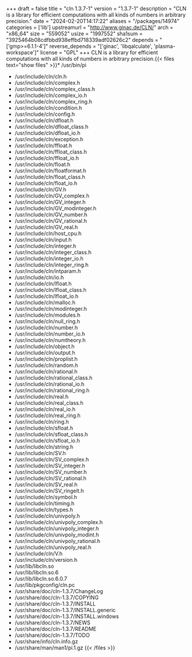 +++
draft = false
title = "cln 1.3.7-1"
version = "1.3.7-1"
description = "CLN is a library for efficient computations with all kinds of numbers in arbitrary precision."
date = "2024-02-20T14:17:22"
aliases = "/packages/14974"
categories = ['lib']
upstreamurl = "http://www.ginac.de/CLN/"
arch = "x86_64"
size = "559052"
usize = "1997552"
sha1sum = "3925464b08cdfbbd938effbd718339adf02626c2"
depends = "['gmp>=6.1.1-4']"
reverse_depends = "['ginac', 'libqalculate', 'plasma-workspace']"
license = "GPL"
+++
CLN is a library for efficient computations with all kinds of numbers in arbitrary precision.{{< files text="show files" >}}* /usr/bin/pi
* /usr/include/cln/cln.h
* /usr/include/cln/complex.h
* /usr/include/cln/complex_class.h
* /usr/include/cln/complex_io.h
* /usr/include/cln/complex_ring.h
* /usr/include/cln/condition.h
* /usr/include/cln/config.h
* /usr/include/cln/dfloat.h
* /usr/include/cln/dfloat_class.h
* /usr/include/cln/dfloat_io.h
* /usr/include/cln/exception.h
* /usr/include/cln/ffloat.h
* /usr/include/cln/ffloat_class.h
* /usr/include/cln/ffloat_io.h
* /usr/include/cln/float.h
* /usr/include/cln/floatformat.h
* /usr/include/cln/float_class.h
* /usr/include/cln/float_io.h
* /usr/include/cln/GV.h
* /usr/include/cln/GV_complex.h
* /usr/include/cln/GV_integer.h
* /usr/include/cln/GV_modinteger.h
* /usr/include/cln/GV_number.h
* /usr/include/cln/GV_rational.h
* /usr/include/cln/GV_real.h
* /usr/include/cln/host_cpu.h
* /usr/include/cln/input.h
* /usr/include/cln/integer.h
* /usr/include/cln/integer_class.h
* /usr/include/cln/integer_io.h
* /usr/include/cln/integer_ring.h
* /usr/include/cln/intparam.h
* /usr/include/cln/io.h
* /usr/include/cln/lfloat.h
* /usr/include/cln/lfloat_class.h
* /usr/include/cln/lfloat_io.h
* /usr/include/cln/malloc.h
* /usr/include/cln/modinteger.h
* /usr/include/cln/modules.h
* /usr/include/cln/null_ring.h
* /usr/include/cln/number.h
* /usr/include/cln/number_io.h
* /usr/include/cln/numtheory.h
* /usr/include/cln/object.h
* /usr/include/cln/output.h
* /usr/include/cln/proplist.h
* /usr/include/cln/random.h
* /usr/include/cln/rational.h
* /usr/include/cln/rational_class.h
* /usr/include/cln/rational_io.h
* /usr/include/cln/rational_ring.h
* /usr/include/cln/real.h
* /usr/include/cln/real_class.h
* /usr/include/cln/real_io.h
* /usr/include/cln/real_ring.h
* /usr/include/cln/ring.h
* /usr/include/cln/sfloat.h
* /usr/include/cln/sfloat_class.h
* /usr/include/cln/sfloat_io.h
* /usr/include/cln/string.h
* /usr/include/cln/SV.h
* /usr/include/cln/SV_complex.h
* /usr/include/cln/SV_integer.h
* /usr/include/cln/SV_number.h
* /usr/include/cln/SV_rational.h
* /usr/include/cln/SV_real.h
* /usr/include/cln/SV_ringelt.h
* /usr/include/cln/symbol.h
* /usr/include/cln/timing.h
* /usr/include/cln/types.h
* /usr/include/cln/univpoly.h
* /usr/include/cln/univpoly_complex.h
* /usr/include/cln/univpoly_integer.h
* /usr/include/cln/univpoly_modint.h
* /usr/include/cln/univpoly_rational.h
* /usr/include/cln/univpoly_real.h
* /usr/include/cln/V.h
* /usr/include/cln/version.h
* /usr/lib/libcln.so
* /usr/lib/libcln.so.6
* /usr/lib/libcln.so.6.0.7
* /usr/lib/pkgconfig/cln.pc
* /usr/share/doc/cln-1.3.7/ChangeLog
* /usr/share/doc/cln-1.3.7/COPYING
* /usr/share/doc/cln-1.3.7/INSTALL
* /usr/share/doc/cln-1.3.7/INSTALL.generic
* /usr/share/doc/cln-1.3.7/INSTALL.windows
* /usr/share/doc/cln-1.3.7/NEWS
* /usr/share/doc/cln-1.3.7/README
* /usr/share/doc/cln-1.3.7/TODO
* /usr/share/info/cln.info.gz
* /usr/share/man/man1/pi.1.gz
{{< /files >}}